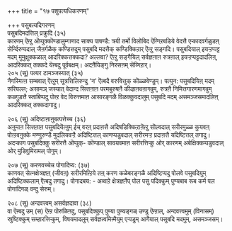+++
title = "१७ पशुपत्यधिकरणम्"

+++
पसुबत्यदिगरणम्  
पसुबदिमदत्तिल् प्रक्रुदि (३५)  
कारणम् ऎऩ्ऱु ऒप्पुक्कॊण्डालुम्गाणाद साक्य पाषण्डै: त्रयी तर्मो विलोबिद ऎऩ्गिऱबडिये वेदत्तै एऱ्कादवर्गळुडऩ् सेर्न्दिरुप्पदाल् जैऩर्गळैक् कण्डित्तदुम् पसुबदि मदत्तैक् कण्डिक्किऱार् ऎऩ्ऱु सङ्गदि। पसुबदियाल् इयऱ्ऱप्पट्ट मदम् मुमुक्षुक्कळाल् आदरिक्कत्तक्कदा? अल्लवा? ऎऩ्ऱु सङ्गैयिल् सर्वज्ञऩाऩ रुत्रऩाल् इयऱ्ऱप्पट्टदादलिऩ्, आदरिक्कत् तक्कदे यॆऩ्बदु पूर्वबक्षम्। अदऩैयिङ्गु निरसऩम् सॆय्गिऱार्।  
२०५ (सू) पत्यर टामञ्जस्यात् (३५)  
नैगस्मिऩ्ऩ सम्बवात् ऎऩ्ऱुम् सूत्रत्तिलिरुन्दु 'न' ऎऩ्बदै वरुवित्तुक् कॊळ्ळवेण्डुम्। पत्युन: पसुबदियिऩ् मदम् सरियल्ल; असामञ् जस्यात् वेदान्द सित्तऩाऩ परमबुरुषऩै कीऴाऩवऩागवुम्, रुत्रऩै निमित्तगारणमागवुम् कळ्गुडत्तै स्ताबिप्पदु पोऩ्ऱ वेद विरुत्तमाऩ आसारङ्गळै विळक्कुवदालुम् पसुबदि मदम् असमञ्जसमादलिऩ् आदरिक्कत् तक्कदागादु।

२०६ (सू) अदिष्टाऩाऩुबत्पत्तेच्च (३६)  
अऩुमाऩ सित्तऩाऩ पसुबदियॆऩ्ऩुम् ईच् वरऩ् प्रदाऩत्तै अदिषडिक्किऱाऩॆऩ्ऱु सॊल्वदाल् सरीरमुळ्ळ कुयवऩ् पोऩ्ऱवऩुक्के मण्णुरुण्डै मुदलियवऱ्ऱै अदिष्टित्तल् काणप्पडुवदाल् सरीरमऱ्ऱ प्रदाऩत्तै यदिष्टित्तल् तगादु। अदऱ्काग पसुबदिक्कु सरीरत्तै ऒप्पुक्- कॊण्डाल् सावयवमाऩ सरीरत्तिऱ्कु ओर् कारणम् अबेक्षिक्कप्पडुवदाल् ओर् मुडिवुमिरामल् पोगुम्।

२०७ (सू) करणवच्चेन्न पोगादिप्य: (३७)  
काणवत् सेत्नक्षेत्रज्ञऩ् (जीवऩ्) सरीरमिऩ्ऱिये तऩ् करण कळेबरङ्गळै अदिष्टिप्पदु पोलवे पसुबदियुम् अदिष्टिक्कलाम् ऎऩ्बदु तगादु। पोगादबय: - अव्वाऱे क्षेत्रज्ञऩैप् पोल पसु पदिक्कुम् पुण्यबाब रूब कर्म पल पोगादिगळ् वन्दु सेरुम्।

२०८ (सू) अन्दवत्त्वम् असर्वज्ञदावा (३८)  
वा ऎऩ्बदु उम् (स) ऎऩ्ऱ पॊरुळिऩदु, पसुबदिक्कुप् पुण्या पुण्यङ्गळ् उण्डु ऎऩ्ऱाल्, अन्दवत्त्वमुम् (विनासम्) स्रुष्टिक्कुम् सम्हारत्तिऱ्कुम्, विषयमादलुम् सर्वज्ञत्वमिऩ्मैयुम् एऱ्पडुम् आगैयाल् पसुबदि मदमुम्, असमञ्जसम्।

